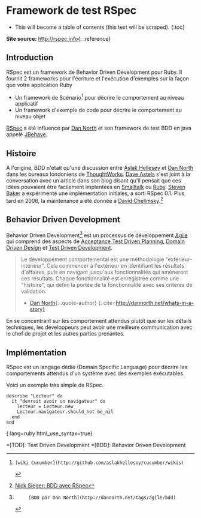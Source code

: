 # Framework de test RSpec

* This will become a table of contents (this text will be scraped).
{:toc}

**Site source:**
<http://rspec.info>{: .reference}

## Introduction

RSpec est un framework de Behavior Driven Development pour Ruby.
Il fournit 2 frameworks pour l'écriture et l'exécution d'exemples
sur la façon que votre application Ruby 

 * Un framework de Scénario[^cucumber] pour décrire le comportement au niveau applicatif
 * Un framework d'exemple de code pour décrire le comportement au niveau objet

[RSpec][] a été influencé par [Dan North][] et son framework de test BDD en java appelé [JBehave][].

## Histoire

A l'origine, BDD n'était qu'une discussion entre [Aslak Hellesøy][] et [Dan North][]
dans les bureaux londoniens de [ThoughtWorks][].
[Dave Astels][] s'est joint à la conversation avec un article dans son blog disant qu'il pensait
que ces idées pouvaient être facilement implentées en [Smalltalk][] ou [Ruby][].
[Steven Baker][] a expérimenté une implémentation initiales, a sorti
RSpec 0.1. Plus tard en 2006, la maintenance a été donnée à [David Chelimsky][].[^rspec-history]


## Behavior Driven Development

Behavior Driven Development[^BDD] est un processus de développement [Agile][] qui comprend
des aspects de [Acceptance Test Driven Planning][], [Domain Driven Design][] et
[Test Driven Development][].

> Le développement comportemental est une méthodologie "extérieur-intérieur".
> Cela commencer à l'extérieur en identifiant les résultats d'affaires, puis en navigant
> jusqu'aux fonctionnalités qui amèneront ces résultats.
> Chaque fonctionnalité est enregistrée comme une "histoire", qui défini la portée
> de la fonctionnalité avec ses critères de validation.
> - [Dan North][]{: .quote-author}
{: cite=http://dannorth.net/whats-in-a-story}

En se concentrant sur les comportement attendus plutôt que sur les détails techniques,
les développeurs peut avoir une meilleure communication avec le chef de projet et les autres parties prenantes.

## Implémentation

RSpec est un langage dédié (Domain Specific Language) pour décrire les comportements attendus
d'un système avec des exemples exécutables.

Voici un exemple très simple de RSpec.

    describe "Lecteur" do
      it "devrait avoir un navigateur" do
        lecteur = Lecteur.new
        Lecteur.navigateur.should_not be_nil
      end
    end
{:lang=ruby html_use_syntax=true}


<!-- References -->
[^rspec]:       [site de RSpec](http://rspec.info)
[^cucumber]:    [wiki Cucumber](http://github.com/aslakhellesoy/cucumber/wikis)
[^BDD]:         [BDD par Dan North](http://dannorth.net/tags/agile/bdd)
[^rspec-history]:  [Nick Sieger: BDD avec RSpec](http://blog.nicksieger.com/articles/2007/11/04/rubyconf-day-3-behaviour-driven-development-with-rspec)

<!-- Links -->
[Acceptance Test Driven Planning]: http://testing.thoughtworks.com/node/89
[Agile]: http://en.wikipedia.org/wiki/Agile_software_development
[Aslak Hellesøy]: http://blog.aslakhellesoy.com/
[Dan North]: http://dannorth.net
[Dave Astels]: http://blog.daveastels.com/
[David Chelimsky]: http://blog.davidchelimsky.net
[Domain Driven Design]: http://domaindrivendesign.org/
[JBehave]: http://jbehave.org/
[RSpec]: http://rspec.info
[Ruby]: http://ruby-lang.org
[Smalltalk]: http://www.smalltalk.org
[Steven Baker]: http://blog.lavalamp.ca
[Test Driven Development]: http://en.wikipedia.org/wiki/Test-driven_development
[ThoughtWorks]: http://www.thoughtworks.com/

<!-- Abbreviations -->
*[TDD]: Test Driven Development
*[BDD]: Behavior Driven Development